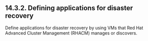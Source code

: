 ## 14.3.2. Defining applications for disaster recovery

Define applications for disaster recovery by using VMs that Red Hat Advanced Cluster Management (RHACM) manages or discovers.


